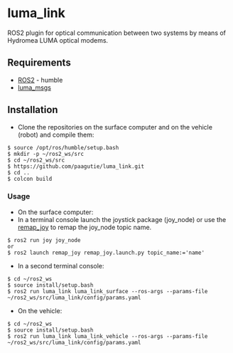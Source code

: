 # luma_link 
ROS2 plugin for optical communication between two systems by means of Hydromea LUMA optical modems.

## Requirements
- [ROS2](https://docs.ros.org/en/humble/Installation.html) - humble
- [luma_msgs](https://github.com/paagutie/luma_msgs)

## Installation
- Clone the repositories on the surface computer and on the vehicle (robot) and compile them:
```
$ source /opt/ros/humble/setup.bash
$ mkdir -p ~/ros2_ws/src
$ cd ~/ros2_ws/src
$ https://github.com/paagutie/luma_link.git
$ cd ..
$ colcon build
```

### Usage
- On the surface computer:
- In a terminal console launch the joystick package (joy_node) or use the [remap_joy](https://github.com/paagutie/remap_joy) to remap the joy_node topic name.
```
$ ros2 run joy joy_node
or 
$ ros2 launch remap_joy remap_joy.launch.py topic_name:='name'
```
- In a second terminal console:
```
$ cd ~/ros2_ws
$ source install/setup.bash
$ ros2 run luma_link luma_link_surface --ros-args --params-file ~/ros2_ws/src/luma_link/config/params.yaml
```
- On the vehicle:
```
$ cd ~/ros2_ws
$ source install/setup.bash
$ ros2 run luma_link luma_link_vehicle --ros-args --params-file ~/ros2_ws/src/luma_link/config/params.yaml
```

